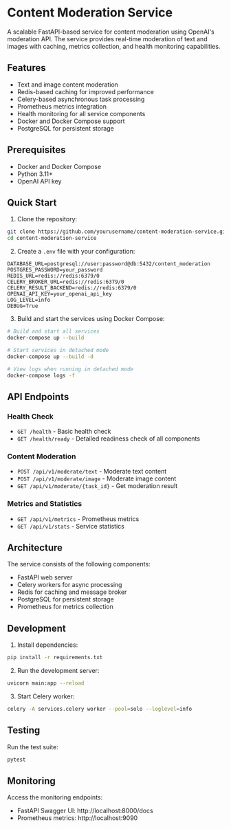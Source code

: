 # Content Moderation Service

A scalable FastAPI-based service for content moderation using OpenAI's moderation API. The service provides real-time moderation of text and images with caching, metrics collection, and health monitoring capabilities.

## Features

- Text and image content moderation
- Redis-based caching for improved performance
- Celery-based asynchronous task processing
- Prometheus metrics integration
- Health monitoring for all service components
- Docker and Docker Compose support
- PostgreSQL for persistent storage

## Prerequisites

- Docker and Docker Compose
- Python 3.11+
- OpenAI API key

## Quick Start

1. Clone the repository:
```bash
git clone https://github.com/yourusername/content-moderation-service.git
cd content-moderation-service
```

2. Create a `.env` file with your configuration:
```env
DATABASE_URL=postgresql://user:password@db:5432/content_moderation
POSTGRES_PASSWORD=your_password
REDIS_URL=redis://redis:6379/0
CELERY_BROKER_URL=redis://redis:6379/0
CELERY_RESULT_BACKEND=redis://redis:6379/0
OPENAI_API_KEY=your_openai_api_key
LOG_LEVEL=info
DEBUG=True
```

3. Build and start the services using Docker Compose:
```bash
# Build and start all services
docker-compose up --build

# Start services in detached mode
docker-compose up --build -d

# View logs when running in detached mode
docker-compose logs -f
```

## API Endpoints

### Health Check
- `GET /health` - Basic health check
- `GET /health/ready` - Detailed readiness check of all components

### Content Moderation
- `POST /api/v1/moderate/text` - Moderate text content
- `POST /api/v1/moderate/image` - Moderate image content
- `GET /api/v1/moderate/{task_id}` - Get moderation result

### Metrics and Statistics
- `GET /api/v1/metrics` - Prometheus metrics
- `GET /api/v1/stats` - Service statistics

## Architecture

The service consists of the following components:

- FastAPI web server
- Celery workers for async processing
- Redis for caching and message broker
- PostgreSQL for persistent storage
- Prometheus for metrics collection

## Development

1. Install dependencies:
```bash
pip install -r requirements.txt
```

2. Run the development server:
```bash
uvicorn main:app --reload
```

3. Start Celery worker:
```bash
celery -A services.celery worker --pool=solo --loglevel=info
```

## Testing

Run the test suite:
```bash
pytest
```

## Monitoring

Access the monitoring endpoints:

- FastAPI Swagger UI: http://localhost:8000/docs
- Prometheus metrics: http://localhost:9090
